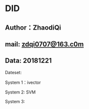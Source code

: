 # DID

## Author：ZhaodiQi
## mail: zdqi0707@163.c0m
## Data: 20181221

Dateset: 





System 1：ivector

System 2: SVM

System 3: 
